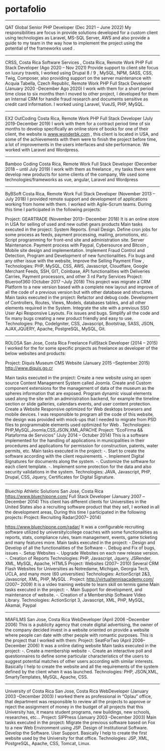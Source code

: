 # portafolio

____________________________________________________________________
QAT Global
Senior PHP Developer (Dec 2021 – June 2022)
My responsibilities are focus in provide solutions developed for a custom client using technologies as Laravel, MS-SQL
Server, AWS and also provide a guide to my team in the way how to implement the project using the potential of the
frameworks used .

____________________________________________________________________
CRSS, Costa Rica Software Services , Costa Rica, Remote Work
PHP Full Stack Developer (Ago 2020 – Nov 2021)
Provide support to client site focus on luxury travels, I worked using Drupal 8 / 9 , MySQL, NPM, SASS, CSS, Twig,
Composer, also providing support on the server maintenance with Acquia
Tabella, Czech Republic, Remote Work
PHP Full Stack Developer (January 2020 -December Ago 2020)
I work with them for a short period time close to six months then I moved to other project, I developed for them an Internal
CRM for handle fraud research and documents sensitive as credit card information. I worked using Laravel, VueJS, PHP,
MySQL.
____________________________________________________________________
EX2 OutCoding Costa Rica, Remote Work
PHP Full Stack Developer (July 2019-December 2019)
I work with them for a contract period time of six months to develop specifically an online
store of books for one of their client, the website is www.wonderbk.com , this client is
located in USA, and some of the achievements with them were to finish the project before
time, a lot of improvements in the users interfaces and site performance. We worked with
Laravel and Wordpress.
____________________________________________________________________
Bamboo Coding Costa Rica, Remote Work
Full Stack Developer (December 2018 – until July 2019)
I work with them as freelance , my tasks there were develop new products for some clients
of the company, We used some technologies/frameworks as vue, angular, Laravel and
Wordpress

____________________________________________________________________
ByBSoft Costa Rica, Remote Work
Full Stack Developer (November 2013 – July 2018)
I provided remote support and development of applications working from home with them.
I worked with Agile-Scrum teams. During this time I participated in the following projects:

Project: GEARTRADE (November 2013– December 2018)
It is an online store in USA for selling of used and new outlet gears products
Main tasks executed in the project:
System Reports. Email Design. Define cron jobs for some process as feeds, payment processing, mailing, promotions, etc.
Script programming for front-end site and administration site. Server Maintenance.
Payment process with Paypal, Cybersource and Bitcoin , Mobile site design and implementation.
Implement Fraud Control and Detection, Program and Development of new functionalities.
Fix bugs and any other issue with the website, Improve the Selling Payment Flow ,
Technologies: PHP, MySQL, CSS, AWS, Javascript, Cloudflare, Google Merchant Feeds, SSH, GIT,
Coinbase, API functionalities with Deliveries Carries, Payment processors, and other 3 rd Party Services
Project: Blueroof360 (Octuber 2017 –July 2018)
This project was migrate a CRM Platform to a new version based with a complete new layout and
improve of all the code of a previous version but with other database and structures.
Main tasks executed in the project:
Refactor and debug code.
Development of Controllers, Routes, Views, Models, databases tables, and all other elements
required in the System.
Integrate the site with a previous SSO User Api
Responsive Layouts.
Fix issues and bugs.
Simplify all the code and fix many bugs creating a new product friendly and easy to use.
Technologies: Php, CodeIgniter, CSS, Javascript, Bootstrap, SASS, JSON, AJAX,JQUERY, Apache,
PostgreSQL, MySQL, Git.


____________________________________________________________________
ROLOSA San Jose, Costa Rica
Freelance FullStack Developer (2014 – 2015)
I worked for the for some specific projects as freelance as developer of the below websites and products:

Project: Diquis Museum CMS Website (January 2015 –September 2015)
http://www.diquis.go.cr

Main tasks executed in the project:
Create a new website using an open source Content Management System called Joomla.
Create and Custom component extensions for the management of data of the museum as the
spheres information that are exposed. Program dynamic visual elements used along the site with an administration backend,
for example the timeline section or slide galleries, calendars events, and user content protection. Create a Website
Responsive optimized for Web desktops browsers and mobile devices.
I was responsible to program all the code of this website, the design was provided with mock-ups that
I needed to migrate from PSD files to programmable elements used optimized for Web .
Technologies:
PHP,MySQL,Joomla,CSS,JSON,XML,APACHE
Project: “EcoFirma && Plataforma de Servicios” (July 2014 – Octuber 2014)
This is a software implemented for the handling of applications in municipalities in their procedures
and applications for permission for construction, patents, water permits, etc.
Main tasks executed in the project:
-. Start to create the software according with the client requirements.
-. Implement Digital Signatures for documents along the system.
-. Customize the software for each client template.
-. Implement some protection for the data and also security validations in the system.
Technologies: JAVA, Javascript, PHP, Drupal, CSS, Jquery, Certificates for Digital Signature.


____________________________________________________________________
Bluechip Athletic Solutions San Jose, Costa Rica
https://www.bluechipone.com/
Full Stack Developer (January 2007 –December 2014)
This client has different clients for Universities in the United States also a recruiting software product that
they sell, I worked in all the development areas,
During this time I participated in the following projects:
Project: Recruiting Radar(2007– 2014)

https://www.bluechipone.com/radar/
It was a configurable recruiting software utilized by university/college coaches with some
functionalities as reports, stats, compliance rules, team management, events, game ticketing and
many features more.
Main tasks executed in the project:
-.Design and Develop of all the functionalities of the Software
-. Debug and Fix of bugs, issues
-. Setup Websites
-. Upgrade Websites on each new release version.
-. Creation of Reports
Technologies: PHP, Javascript, Jquery, JSRender, XML, MySQL, Apache, HTML5
Project: Websites (2007– 2010)
Several CRM Flash Websites for Universities as Notredame, Michigan, Georgia Tech, UCLA, and many
more (60 universities)
Technologies: ActionScript 2&3, Javascript, XML, PHP, MySQL .
Project: http://virtualtennisacademy.com/ (2007– 2009)
It is a video training website to learn skill on tennis game
Main tasks executed in the project:
-. Main Support for development, and maintenance of website.
-. Creation of a Membership Software Video Library.
Technologies: ActionScript 3, Javascript, XML, PHP, MySQL, Akamai, Paypal 

____________________________________________________________________
MIAFILMS San Jose, Costa Rica
WebDeveloper (April 2006 –December 2006)
This is a publicity agency that create digital advertising, the owner of the company decided invest in a website
oriented on provide a website where people can date with other people with romantic purposes.
This is the project that I worked with them:
Project: SeatForTwo (April 2006– December 2006)
It was a online dating website
Main tasks executed in the project:
-. Create a membership website
-. Create an interactive poll and questionnaires to define some particular characteristics of the
users to suggest potential matches of other users according with similar interests.
Basically I help to create the website and all the requirements of the system defined by the client
when it was launched.
Technologies: PHP, JSON,XML, SmartyTemplates, MySQL, Apache, CSS.

____________________________________________________________________
University of Costa Rica San Jose, Costa Rica
WebDeveloper (January 2003 –December 2003)
I worked there as professional in “Oplau” office, that department was responsible to review all the projects to
approve or reject the assignment of money in the budget of all projects that this University has, it means
student programs, new buildings, new schools, researches, etc...
Project: SIPPress (January 2003 –December 2003)
Main tasks executed in the project:
Migrate the previous software based on Fox to a new Web Environment using JSP.
Design of Institutional Software.
Develop the Software.
User Support.
Basically I help to create the first website used by the University for that office.
Technologies:
JSP, XML, PostgreSQL, Apache, CSS, Tomcat, Linux.
